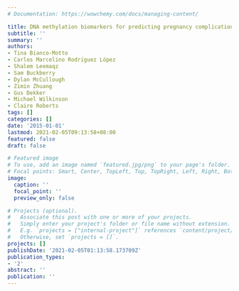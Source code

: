 ```yaml
---
# Documentation: https://wowchemy.com/docs/managing-content/

title: DNA methylation biomarkers for predicting pregnancy complications
subtitle: ''
summary: ''
authors:
- Tina Bianco-Motto
- Carlos Marcelino Rodrı́guez López
- Shalem Leemaqz
- Sam Buckberry
- Dylan McCullough
- Zimin Zhuang
- Gus Dekker
- Michael Wilkinson
- Claire Roberts
tags: []
categories: []
date: '2015-01-01'
lastmod: 2021-02-05T09:13:58+08:00
featured: false
draft: false

# Featured image
# To use, add an image named `featured.jpg/png` to your page's folder.
# Focal points: Smart, Center, TopLeft, Top, TopRight, Left, Right, BottomLeft, Bottom, BottomRight.
image:
  caption: ''
  focal_point: ''
  preview_only: false

# Projects (optional).
#   Associate this post with one or more of your projects.
#   Simply enter your project's folder or file name without extension.
#   E.g. `projects = ["internal-project"]` references `content/project/deep-learning/index.md`.
#   Otherwise, set `projects = []`.
projects: []
publishDate: '2021-02-05T01:13:58.173709Z'
publication_types:
- '2'
abstract: ''
publication: ''
---
```

